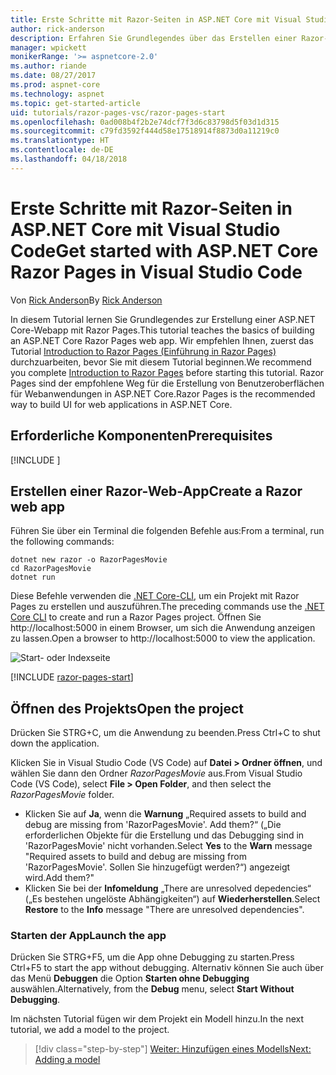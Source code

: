 ```yaml
---
title: Erste Schritte mit Razor-Seiten in ASP.NET Core mit Visual Studio Code
author: rick-anderson
description: Erfahren Sie Grundlegendes über das Erstellen einer Razor-Seiten-Web-App in ASP-NET Core mit Visual Studio Code.
manager: wpickett
monikerRange: '>= aspnetcore-2.0'
ms.author: riande
ms.date: 08/27/2017
ms.prod: aspnet-core
ms.technology: aspnet
ms.topic: get-started-article
uid: tutorials/razor-pages-vsc/razor-pages-start
ms.openlocfilehash: 0ad008b4f2b2e74dcf7f3d6c83798d5f03d1d315
ms.sourcegitcommit: c79fd3592f444d58e17518914f8873d0a11219c0
ms.translationtype: HT
ms.contentlocale: de-DE
ms.lasthandoff: 04/18/2018
---
```

# <a name="get-started-with-aspnet-core-razor-pages-in-visual-studio-code"></a><span data-ttu-id="ecc4d-103">Erste Schritte mit Razor-Seiten in ASP.NET Core mit Visual Studio Code</span><span class="sxs-lookup"><span data-stu-id="ecc4d-103">Get started with ASP.NET Core Razor Pages in Visual Studio Code</span></span>

<span data-ttu-id="ecc4d-104">Von [Rick Anderson](https://twitter.com/RickAndMSFT)</span><span class="sxs-lookup"><span data-stu-id="ecc4d-104">By [Rick Anderson](https://twitter.com/RickAndMSFT)</span></span>

<span data-ttu-id="ecc4d-105">In diesem Tutorial lernen Sie Grundlegendes zur Erstellung einer ASP.NET Core-Webapp mit Razor Pages.</span><span class="sxs-lookup"><span data-stu-id="ecc4d-105">This tutorial teaches the basics of building an ASP.NET Core Razor Pages web app.</span></span> <span data-ttu-id="ecc4d-106">Wir empfehlen Ihnen, zuerst das Tutorial [Introduction to Razor Pages (Einführung in Razor Pages)](xref:mvc/razor-pages/index) durchzuarbeiten, bevor Sie mit diesem Tutorial beginnen.</span><span class="sxs-lookup"><span data-stu-id="ecc4d-106">We recommend you complete [Introduction to Razor Pages](xref:mvc/razor-pages/index) before starting this tutorial.</span></span> <span data-ttu-id="ecc4d-107">Razor Pages sind der empfohlene Weg für die Erstellung von Benutzeroberflächen für Webanwendungen in ASP.NET Core.</span><span class="sxs-lookup"><span data-stu-id="ecc4d-107">Razor Pages is the recommended way to build UI for web applications in ASP.NET Core.</span></span>

## <a name="prerequisites"></a><span data-ttu-id="ecc4d-108">Erforderliche Komponenten</span><span class="sxs-lookup"><span data-stu-id="ecc4d-108">Prerequisites</span></span>

[!INCLUDE [](~/includes/net-core-prereqs-vscode.md)]

## <a name="create-a-razor-web-app"></a><span data-ttu-id="ecc4d-109">Erstellen einer Razor-Web-App</span><span class="sxs-lookup"><span data-stu-id="ecc4d-109">Create a Razor web app</span></span>

<span data-ttu-id="ecc4d-110">Führen Sie über ein Terminal die folgenden Befehle aus:</span><span class="sxs-lookup"><span data-stu-id="ecc4d-110">From a terminal, run the following commands:</span></span>

```console
dotnet new razor -o RazorPagesMovie
cd RazorPagesMovie
dotnet run
```

<span data-ttu-id="ecc4d-111">Diese Befehle verwenden die [.NET Core-CLI](https://docs.microsoft.com/dotnet/core/tools/dotnet), um ein Projekt mit Razor Pages zu erstellen und auszuführen.</span><span class="sxs-lookup"><span data-stu-id="ecc4d-111">The preceding commands use the [.NET Core CLI](https://docs.microsoft.com/dotnet/core/tools/dotnet) to create and run a Razor Pages project.</span></span> <span data-ttu-id="ecc4d-112">Öffnen Sie http://localhost:5000 in einem Browser, um sich die Anwendung anzeigen zu lassen.</span><span class="sxs-lookup"><span data-stu-id="ecc4d-112">Open a browser to http://localhost:5000 to view the application.</span></span>

![Start- oder Indexseite](../razor-pages/razor-pages-start/_static/home.png)

[!INCLUDE [razor-pages-start](../../includes/RP/razor-pages-start.md)]

## <a name="open-the-project"></a><span data-ttu-id="ecc4d-114">Öffnen des Projekts</span><span class="sxs-lookup"><span data-stu-id="ecc4d-114">Open the project</span></span>

<span data-ttu-id="ecc4d-115">Drücken Sie STRG+C, um die Anwendung zu beenden.</span><span class="sxs-lookup"><span data-stu-id="ecc4d-115">Press Ctrl+C to shut down the application.</span></span>

<span data-ttu-id="ecc4d-116">Klicken Sie in Visual Studio Code (VS Code) auf **Datei > Ordner öffnen**, und wählen Sie dann den Ordner *RazorPagesMovie* aus.</span><span class="sxs-lookup"><span data-stu-id="ecc4d-116">From Visual Studio Code (VS Code), select **File > Open Folder**, and then select the *RazorPagesMovie* folder.</span></span>

- <span data-ttu-id="ecc4d-117">Klicken Sie auf **Ja**, wenn die **Warnung** „Required assets to build and debug are missing from 'RazorPagesMovie'. Add them?“ („Die erforderlichen Objekte für die Erstellung und das Debugging sind in 'RazorPagesMovie' nicht vorhanden.</span><span class="sxs-lookup"><span data-stu-id="ecc4d-117">Select **Yes** to the **Warn** message "Required assets to build and debug are missing from 'RazorPagesMovie'.</span></span> <span data-ttu-id="ecc4d-118">Sollen Sie hinzugefügt werden?“) angezeigt wird.</span><span class="sxs-lookup"><span data-stu-id="ecc4d-118">Add them?"</span></span>
- <span data-ttu-id="ecc4d-119">Klicken Sie bei der **Infomeldung** „There are unresolved depedencies“ („Es bestehen ungelöste Abhängigkeiten“) auf **Wiederherstellen**.</span><span class="sxs-lookup"><span data-stu-id="ecc4d-119">Select **Restore** to the **Info** message "There are unresolved dependencies".</span></span>

### <a name="launch-the-app"></a><span data-ttu-id="ecc4d-120">Starten der App</span><span class="sxs-lookup"><span data-stu-id="ecc4d-120">Launch the app</span></span>

<span data-ttu-id="ecc4d-121">Drücken Sie STRG+F5, um die App ohne Debugging zu starten.</span><span class="sxs-lookup"><span data-stu-id="ecc4d-121">Press Ctrl+F5 to start the app without debugging.</span></span> <span data-ttu-id="ecc4d-122">Alternativ können Sie auch über das Menü **Debuggen** die Option **Starten ohne Debugging** auswählen.</span><span class="sxs-lookup"><span data-stu-id="ecc4d-122">Alternatively, from the **Debug** menu, select **Start Without Debugging**.</span></span>

<span data-ttu-id="ecc4d-123">Im nächsten Tutorial fügen wir dem Projekt ein Modell hinzu.</span><span class="sxs-lookup"><span data-stu-id="ecc4d-123">In the next tutorial, we add a model to the project.</span></span> 

> [!div class="step-by-step"]
> [<span data-ttu-id="ecc4d-124">Weiter: Hinzufügen eines Modells</span><span class="sxs-lookup"><span data-stu-id="ecc4d-124">Next: Adding a model</span></span>](xref:tutorials/razor-pages-vsc/model)  
